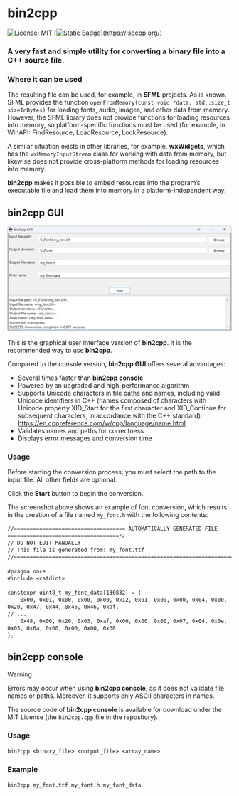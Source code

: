 # bin2cpp
[![License: MIT](https://img.shields.io/badge/license-MIT-blue.svg)](https://opensource.org/licenses/MIT)
[![Static Badge](https://img.shields.io/badge/C%2B%2B-11-blue?)](https://isocpp.org/)

### A very fast and simple utility for converting a binary file into a C++ source file.

### Where it can be used
The resulting file can be used, for example, in **SFML** projects. As is known, SFML provides the function `openFromMemory(const void *data, std::size_t sizeInBytes)` for loading fonts, audio, images,  and other data from memory. However, the SFML library does not provide functions for loading resources into memory, so platform-specific functions must be used (for example, in WinAPI: FindResource, LoadResource, LockResource).

A similar situation exists in other libraries, for example, **wxWidgets**, which has the `wxMemoryInputStream` class for working with data from memory, but likewise does not provide cross-platform methods for loading resources into memory.

**bin2cpp** makes it possible to embed resources into the program’s executable file and load them into memory in a platform-independent way.

## bin2cpp GUI
![alt text](https://github.com/RoyalXXX/bin2cpp/blob/main/_scr.png)

This is the graphical user interface version of **bin2cpp**. It is the recommended way to use **bin2cpp**.

Compared to the console version, **bin2cpp GUI** offers several advantages:

- Several times faster than **bin2cpp console**
- Powered by an upgraded and high-performance algorithm
- Supports Unicode characters in file paths and names, including valid Unicode identifiers in C++ (names composed of characters with Unicode property XID_Start for the first character and XID_Continue for subsequent characters, in accordance with the C++ standard): https://en.cppreference.com/w/cpp/language/name.html
- Validates names and paths for correctness
- Displays error messages and conversion time

### Usage

Before starting the conversion process, you must select the path to the input file. All other fields are optional.

Click the **Start** button to begin the conversion.

The screenshot above shows an example of font conversion, which results in the creation of a file named `my_font.h` with the following contents:

```
//=================================== AUTOMATICALLY GENERATED FILE ===================================//
// DO NOT EDIT MANUALLY
// This file is generated from: my_font.ttf
//====================================================================================================//

#pragma once
#include <cstdint>

constexpr uint8_t my_font_data[130832] = {
	0x00, 0x01, 0x00, 0x00, 0x00, 0x12, 0x01, 0x00, 0x00, 0x04, 0x00, 0x20, 0x47, 0x44, 0x45, 0x46, 0xaf,
// ...
	0x48, 0x06, 0x26, 0x03, 0xaf, 0x00, 0x00, 0x00, 0x07, 0x04, 0x0e, 0x03, 0x6a, 0x00, 0x00, 0x00, 0x00
};
```

## bin2cpp console

> [!WARNING]
> Errors may occur when using **bin2cpp console**, as it does not validate file names or paths. Moreover, it supports only ASCII characters in names.

The source code of **bin2cpp console** is available for download under the MIT License (the `bin2cpp.cpp` file in the repository).


### Usage
`bin2cpp <binary_file> <output_file> <array_name>`

### Example
`bin2cpp my_font.ttf my_font.h my_font_data`




